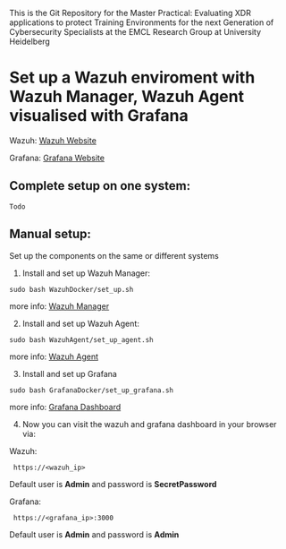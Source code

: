 This is the Git Repository for the Master Practical:
Evaluating XDR applications to protect Training Environments for the next Generation of Cybersecurity Specialists
at the EMCL Research Group at University Heidelberg

# Set up a Wazuh enviroment with Wazuh Manager, Wazuh Agent visualised with Grafana

Wazuh:    [Wazuh Website](https://wazuh.com/)

Grafana:  [Grafana Website](https://grafana.com/)


## Complete setup on one system:
```
Todo
```

## Manual setup:

Set up the components on the same or different systems

1) Install and set up Wazuh Manager:
```
sudo bash WazuhDocker/set_up.sh
```
more info: [Wazuh Manager](https://github.com/FeDaas/Master-Practical-Evaluating-XDR-applications/tree/main/WazuhDocker)

2) Install and set up Wazuh Agent:
```
sudo bash WazuhAgent/set_up_agent.sh
```
more info: [Wazuh Agent](https://github.com/FeDaas/Master-Practical-Evaluating-XDR-applications/tree/main/WazuhAgent)

3) Install and set up Grafana
```
sudo bash GrafanaDocker/set_up_grafana.sh
```
more info: [Grafana Dashboard](https://github.com/FeDaas/Master-Practical-Evaluating-XDR-applications/tree/main/GrafanaDocker) 

4) Now you can visit the wazuh and grafana dashboard in your browser via:

Wazuh:
```
 https://<wazuh_ip>
```
Default user is **Admin** and password is **SecretPassword** 

Grafana:
```
 https://<grafana_ip>:3000
```
Default user is **Admin** and password is **Admin** 

